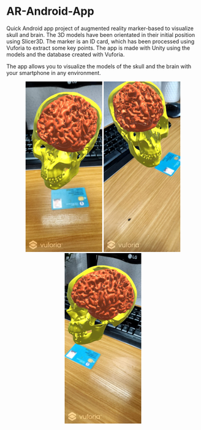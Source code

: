 # AR-Android-App
Quick Android app project of augmented reality marker-based to
visualize skull and brain. The 3D models have been orientated in
their initial position using Slicer3D. The marker is an ID card, which 
has been processed using Vuforia to extract some key points. The app is made 
with Unity using the models and the database created with Vuforia.

The app allows you to visualize the models of the skull and the brain with your 
smartphone in any environment.

<p align="center">
  <img src="imgs/Screenshot_2021-03-0901.jpg" width='200px' alt="Example of the perform of the vignette removal algorithm"/>
  <img src="imgs/Screenshot_2021-03-0903.jpg" width='200px' alt="Example of the perform of the vignette removal algorithm"/>
  <img src="imgs/Screenshot_2021-03-0904.jpg" width='200px' alt="Example of the perform of the vignette removal algorithm"/>
</p>